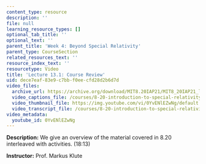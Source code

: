 ```yaml
---
content_type: resource
description: ''
file: null
learning_resource_types: []
optional_tab_title: ''
optional_text: ''
parent_title: 'Week 4: Beyond Special Relativity'
parent_type: CourseSection
related_resources_text: ''
resource_index_text: ''
resourcetype: Video
title: 'Lecture 13.1: Course Review'
uid: dece7eaf-83e9-c7bb-f0ee-cfd28d2b6d7d
video_files:
  archive_url: https://archive.org/download/MIT8.20IAP21/MIT8_20IAP21_lec13-1_300k.mp4
  video_captions_file: /courses/8-20-introduction-to-special-relativity-january-iap-2021/a0ddb073778f5e62a6d37fb4d90e31d8_0YvENlEZwNg.vtt
  video_thumbnail_file: https://img.youtube.com/vi/0YvENlEZwNg/default.jpg
  video_transcript_file: /courses/8-20-introduction-to-special-relativity-january-iap-2021/0652c31e1e3edecbf75c2cfc6d8f17cd_0YvENlEZwNg.pdf
video_metadata:
  youtube_id: 0YvENlEZwNg
---
```


**Description:** We give an overview of the material covered in 8.20 interleaved with activities. (18:13)

**Instructor:** Prof. Markus Klute